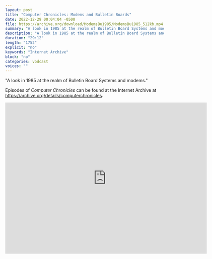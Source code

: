 ```yaml
---
layout: post
title: "Computer Chronicles: Modems and Bulletin Boards"
date: 2022-12-29 00:04:04 -0500
file: https://archive.org/download/ModemsBu1985/ModemsBu1985_512kb.mp4
summary: "A look in 1985 at the realm of Bulletin Board Systems and modems."
description: "A look in 1985 at the realm of Bulletin Board Systems and modems."
duration: "29:12"
length: "1752"
explicit: "no" 
keywords: "Internet Archive"
block: "no" 
categories: vodcast
voices: ""
---
```


"A look in 1985 at the realm of Bulletin Board Systems and modems."

Episodes of *Computer Chronicles* can be found at the Internet Archive at <https://archive.org/details/computerchronicles>.

<iframe src="https://archive.org/embed/ModemsBu1985" width="640" height="480" frameborder="0" webkitallowfullscreen="true" mozallowfullscreen="true" allowfullscreen></iframe>
